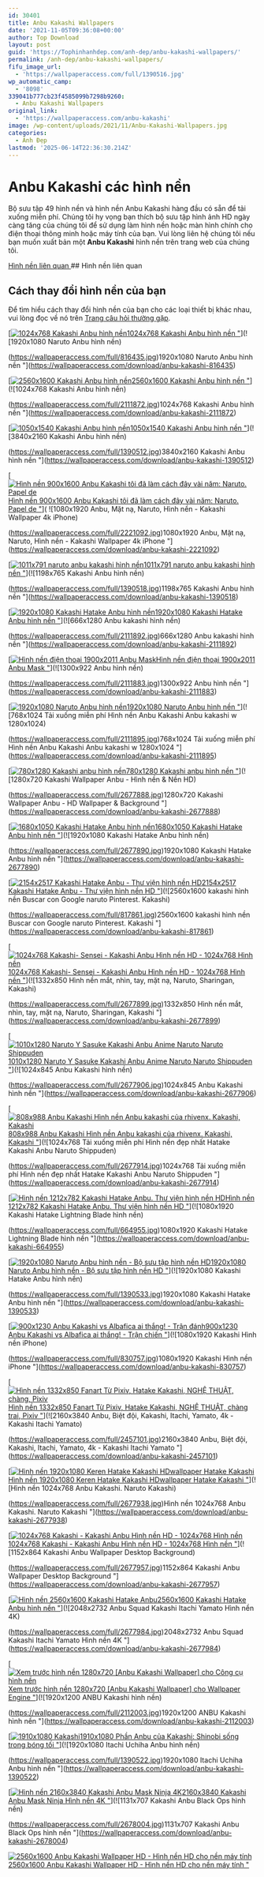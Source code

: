 ```yaml
---
id: 30401
title: Anbu Kakashi Wallpapers
date: '2021-11-05T09:36:08+00:00'
author: Top Download
layout: post
guid: 'https://Tophinhanhdep.com/anh-dep/anbu-kakashi-wallpapers/'
permalink: /anh-dep/anbu-kakashi-wallpapers/
fifu_image_url:
  - 'https://wallpaperaccess.com/full/1390516.jpg'
wp_automatic_camp:
  - '8098'
339041b777cb23f4585099b7298b9260:
  - Anbu Kakashi Wallpapers
original_link:
  - 'https://wallpaperaccess.com/anbu-kakashi'
image: /wp-content/uploads/2021/11/Anbu-Kakashi-Wallpapers.jpg
categories:
  - Ảnh Đẹp
lastmod: '2025-06-14T22:36:30.214Z'
---
```

# Anbu Kakashi các hình nền

Bộ sưu tập 49 hình nền và hình nền Anbu Kakashi hàng đầu có sẵn để tải xuống miễn phí. Chúng tôi hy vọng bạn thích bộ sưu tập hình ảnh HD ngày càng tăng của chúng tôi để sử dụng làm hình nền hoặc màn hình chính cho điện thoại thông minh hoặc máy tính của bạn. Vui lòng liên hệ chúng tôi nếu bạn muốn xuất bản một **Anbu Kakashi** hình nền trên trang web của chúng tôi.

[Hình nền liên quan ](#related) ## Hình nền liên quan

## Cách thay đổi hình nền của bạn

Để tìm hiểu cách thay đổi hình nền của bạn cho các loại thiết bị khác nhau, vui lòng đọc về nó trên [Trang câu hỏi thường gặp](https://tophinhanhdep.com/faq/).

  
[[![1024x768 Kakashi Anbu hình nền](https://wallpaperaccess.com/full/1390516.jpg)1024x768 Kakashi Anbu hình nền "](https://wallpaperaccess.com/download/anbu-kakashi-1390516)](![1920x1080 Naruto Anbu hình nền)

(https://wallpaperaccess.com/full/816435.jpg)1920x1080 Naruto Anbu hình nền "](https://wallpaperaccess.com/download/anbu-kakashi-816435)

[[![2560x1600 Kakashi Anbu hình nền](https://wallpaperaccess.com/full/1749172.jpg)2560x1600 Kakashi Anbu hình nền "](https://wallpaperaccess.com/download/anbu-kakashi-1749172)](![1024x768 Kakashi Anbu hình nền)

(https://wallpaperaccess.com/full/2111872.jpg)1024x768 Kakashi Anbu hình nền "](https://wallpaperaccess.com/download/anbu-kakashi-2111872)

[[![1050x1540 Kakashi Anbu hình nền](https://wallpaperaccess.com/full/2111879.jpg)1050x1540 Kakashi Anbu hình nền "](https://wallpaperaccess.com/download/anbu-kakashi-2111879)](![3840x2160 Kakashi Anbu hình nền)

(https://wallpaperaccess.com/full/1390512.jpg)3840x2160 Kakashi Anbu hình nền "](https://wallpaperaccess.com/download/anbu-kakashi-1390512)

[[![Hình nền 900x1600 Anbu Kakashi tôi đã làm cách đây vài năm: Naruto.  Papel de](https://wallpaperaccess.com/full/2677872.jpg)Hình nền 900x1600 Anbu Kakashi tôi đã làm cách đây vài năm: Naruto. Papel de "](https://wallpaperaccess.com/download/anbu-kakashi-2677872)]( ![1080x1920 Anbu, Mặt nạ, Naruto, Hình nền - Kakashi Wallpaper 4k iPhone)

(https://wallpaperaccess.com/full/2221092.jpg)1080x1920 Anbu, Mặt nạ, Naruto, Hình nền - Kakashi Wallpaper 4k iPhone "](https://wallpaperaccess.com/download/anbu-kakashi-2221092)

[[![1011x791 naruto anbu kakashi hình nền](https://wallpaperaccess.com/full/2593304.jpg)1011x791 naruto anbu kakashi hình nền "](https://wallpaperaccess.com/download/anbu-kakashi-2593304)](![1198x765 Kakashi Anbu hình nền)

(https://wallpaperaccess.com/full/1390518.jpg)1198x765 Kakashi Anbu hình nền "](https://wallpaperaccess.com/download/anbu-kakashi-1390518)

[[![1920x1080 Kakashi Hatake Anbu hình nền](https://wallpaperaccess.com/full/2677879.jpg)1920x1080 Kakashi Hatake Anbu hình nền "](https://wallpaperaccess.com/download/anbu-kakashi-2677879)](![666x1280 Anbu kakashi hình nền)

(https://wallpaperaccess.com/full/2111892.jpg)666x1280 Anbu kakashi hình nền "](https://wallpaperaccess.com/download/anbu-kakashi-2111892)

[[![Hình nền điện thoại 1900x2011 Anbu Mask](https://wallpaperaccess.com/full/2677883.jpg)Hình nền điện thoại 1900x2011 Anbu Mask "](https://wallpaperaccess.com/download/anbu-kakashi-2677883)](![1300x922 Anbu hình nền)

(https://wallpaperaccess.com/full/2111883.jpg)1300x922 Anbu hình nền "](https://wallpaperaccess.com/download/anbu-kakashi-2111883)

[[![1920x1080 Naruto Anbu hình nền](https://wallpaperaccess.com/full/1390513.png)1920x1080 Naruto Anbu hình nền "](https://wallpaperaccess.com/download/anbu-kakashi-1390513)](![768x1024 Tải xuống miễn phí Hình nền Anbu Kakashi Anbu kakashi w 1280x1024)

(https://wallpaperaccess.com/full/2111895.jpg)768x1024 Tải xuống miễn phí Hình nền Anbu Kakashi Anbu kakashi w 1280x1024 "](https://wallpaperaccess.com/download/anbu-kakashi-2111895)

[[![780x1280 Kakashi anbu hình nền](https://wallpaperaccess.com/full/2111886.jpg)780x1280 Kakashi anbu hình nền "](https://wallpaperaccess.com/download/anbu-kakashi-2111886)](![1280x720 Kakashi Wallpaper Anbu - Hình nền & Nền HD)

(https://wallpaperaccess.com/full/2677888.jpg)1280x720 Kakashi Wallpaper Anbu - HD Wallpaper &amp; Background "](https://wallpaperaccess.com/download/anbu-kakashi-2677888)

[[![1680x1050 Kakashi Hatake Anbu hình nền](https://wallpaperaccess.com/full/2111885.jpg)1680x1050 Kakashi Hatake Anbu hình nền "](https://wallpaperaccess.com/download/anbu-kakashi-2111885)](![1920x1080 Kakashi Hatake Anbu hình nền)

(https://wallpaperaccess.com/full/2677890.jpg)1920x1080 Kakashi Hatake Anbu hình nền "](https://wallpaperaccess.com/download/anbu-kakashi-2677890)

[[![2154x2517 Kakashi Hatake Anbu - Thư viện hình nền HD](https://wallpaperaccess.com/full/2111965.jpg)2154x2517 Kakashi Hatake Anbu - Thư viện hình nền HD "](https://wallpaperaccess.com/download/anbu-kakashi-2111965)](![2560x1600 kakashi hình nền Buscar con Google naruto Pinterest.  Kakashi)

(https://wallpaperaccess.com/full/817861.jpg)2560x1600 kakashi hình nền Buscar con Google naruto Pinterest. Kakashi "](https://wallpaperaccess.com/download/anbu-kakashi-817861)

[[![1024x768 Kakashi- Sensei - Kakashi Anbu Hình nền HD - 1024x768 Hình nền](https://wallpaperaccess.com/full/2111958.jpg)1024x768 Kakashi- Sensei - Kakashi Anbu Hình nền HD - 1024x768 Hình nền "](https://wallpaperaccess.com/download/anbu-kakashi-2111958)](![1332x850 Hình nền mắt, nhìn, tay, mặt nạ, Naruto, Sharingan, Kakashi)

(https://wallpaperaccess.com/full/2677899.jpg)1332x850 Hình nền mắt, nhìn, tay, mặt nạ, Naruto, Sharingan, Kakashi "](https://wallpaperaccess.com/download/anbu-kakashi-2677899)

[[![1010x1280 Naruto Y Sasuke Kakashi Anbu Anime Naruto Naruto Shippuden](https://wallpaperaccess.com/full/1862054.jpg)1010x1280 Naruto Y Sasuke Kakashi Anbu Anime Naruto Naruto Shippuden "](https://wallpaperaccess.com/download/anbu-kakashi-1862054)](![1024x845 Anbu Kakashi hình nền)

(https://wallpaperaccess.com/full/2677906.jpg)1024x845 Anbu Kakashi hình nền "](https://wallpaperaccess.com/download/anbu-kakashi-2677906)

[[![808x988 Anbu Kakashi Hình nền Anbu kakashi của rhivenx.  Kakashi, Kakashi](https://wallpaperaccess.com/full/2111888.jpg)808x988 Anbu Kakashi Hình nền Anbu kakashi của rhivenx. Kakashi, Kakashi "](https://wallpaperaccess.com/download/anbu-kakashi-2111888)](![1024x768 Tải xuống miễn phí Hình nền đẹp nhất Hatake Kakashi Anbu Naruto Shippuden)

(https://wallpaperaccess.com/full/2677914.jpg)1024x768 Tải xuống miễn phí Hình nền đẹp nhất Hatake Kakashi Anbu Naruto Shippuden "](https://wallpaperaccess.com/download/anbu-kakashi-2677914)

[[![Hình nền 1212x782 Kakashi Hatake Anbu.  Thư viện hình nền HD](https://wallpaperaccess.com/full/1390547.jpg)Hình nền 1212x782 Kakashi Hatake Anbu. Thư viện hình nền HD "](https://wallpaperaccess.com/download/anbu-kakashi-1390547)](![1080x1920 Kakashi Hatake Lightning Blade hình nền)

(https://wallpaperaccess.com/full/664955.jpg)1080x1920 Kakashi Hatake Lightning Blade hình nền "](https://wallpaperaccess.com/download/anbu-kakashi-664955)

[[![1920x1080 Naruto Anbu hình nền - Bộ sưu tập hình nền HD](https://wallpaperaccess.com/full/2677929.jpg)1920x1080 Naruto Anbu hình nền - Bộ sưu tập hình nền HD "](https://wallpaperaccess.com/download/anbu-kakashi-2677929)](![1920x1080 Kakashi Hatake Anbu hình nền)

(https://wallpaperaccess.com/full/1390533.jpg)1920x1080 Kakashi Hatake Anbu hình nền "](https://wallpaperaccess.com/download/anbu-kakashi-1390533)

[[![900x1230 Anbu Kakashi vs Albafica ai thắng!  - Trận đánh](https://wallpaperaccess.com/full/2112005.png)900x1230 Anbu Kakashi vs Albafica ai thắng! - Trận chiến "](https://wallpaperaccess.com/download/anbu-kakashi-2112005)](![1080x1920 Kakashi Hình nền iPhone)

(https://wallpaperaccess.com/full/830757.jpg)1080x1920 Kakashi Hình nền iPhone "](https://wallpaperaccess.com/download/anbu-kakashi-830757)

[[![Hình nền 1332x850 Fanart Từ Pixiv, Hatake Kakashi, NGHỆ THUẬT, chàng, Pixiv](https://wallpaperaccess.com/full/787712.jpg)Hình nền 1332x850 Fanart Từ Pixiv, Hatake Kakashi, NGHỆ THUẬT, chàng trai, Pixiv "](https://wallpaperaccess.com/download/anbu-kakashi-787712)](![2160x3840 Anbu, Biệt đội, Kakashi, Itachi, Yamato, 4k - Kakashi Itachi Yamato)

(https://wallpaperaccess.com/full/2457101.jpg)2160x3840 Anbu, Biệt đội, Kakashi, Itachi, Yamato, 4k - Kakashi Itachi Yamato "](https://wallpaperaccess.com/download/anbu-kakashi-2457101)

[[![Hình nền 1920x1080 Keren Hatake Kakashi HDwallpaper Hatake Kakashi](https://wallpaperaccess.com/full/2677936.jpg)Hình nền 1920x1080 Keren Hatake Kakashi HDwallpaper Hatake Kakashi "](https://wallpaperaccess.com/download/anbu-kakashi-2677936)](![Hình nền 1024x768 Anbu Kakashi.  Naruto Kakashi)

(https://wallpaperaccess.com/full/2677938.jpg)Hình nền 1024x768 Anbu Kakashi. Naruto Kakashi "](https://wallpaperaccess.com/download/anbu-kakashi-2677938)

[[![1024x768 Kakashi - Kakashi Anbu Hình nền HD - 1024x768 Hình nền](https://wallpaperaccess.com/full/2677952.jpg)1024x768 Kakashi - Kakashi Anbu Hình nền HD - 1024x768 Hình nền "](https://wallpaperaccess.com/download/anbu-kakashi-2677952)](![1152x864 Kakashi Anbu Wallpaper Desktop Background)

(https://wallpaperaccess.com/full/2677957.jpg)1152x864 Kakashi Anbu Wallpaper Desktop Background "](https://wallpaperaccess.com/download/anbu-kakashi-2677957)

[[![Hình nền 2560x1600 Kakashi Hatake Anbu](https://wallpaperaccess.com/full/2677982.jpg)2560x1600 Kakashi Hatake Anbu hình nền "](https://wallpaperaccess.com/download/anbu-kakashi-2677982)](![2048x2732 Anbu Squad Kakashi Itachi Yamato Hình nền 4K)

(https://wallpaperaccess.com/full/2677984.jpg)2048x2732 Anbu Squad Kakashi Itachi Yamato Hình nền 4K "](https://wallpaperaccess.com/download/anbu-kakashi-2677984)

[[![Xem trước hình nền 1280x720 [Anbu Kakashi Wallpaper] cho Công cụ hình nền](https://wallpaperaccess.com/full/2677999.jpg)Xem trước hình nền 1280x720 \[Anbu Kakashi Wallpaper\] cho Wallpaper Engine "](https://wallpaperaccess.com/download/anbu-kakashi-2677999)](![1920x1200 ANBU Kakashi hình nền)

(https://wallpaperaccess.com/full/2112003.jpg)1920x1200 ANBU Kakashi hình nền "](https://wallpaperaccess.com/download/anbu-kakashi-2112003)

[[![1910x1080 Kakashi](https://wallpaperaccess.com/full/1346897.png)1910x1080 Phần Anbu của Kakashi: Shinobi sống trong bóng tối "](https://wallpaperaccess.com/download/anbu-kakashi-1346897)](![1920x1080 Itachi Uchiha Anbu hình nền)

(https://wallpaperaccess.com/full/1390522.jpg)1920x1080 Itachi Uchiha Anbu hình nền "](https://wallpaperaccess.com/download/anbu-kakashi-1390522)

[[![Hình nền 2160x3840 Kakashi Anbu Mask Ninja 4K](https://wallpaperaccess.com/full/2678002.jpg)2160x3840 Kakashi Anbu Mask Ninja Hình nền 4K "](https://wallpaperaccess.com/download/anbu-kakashi-2678002)](![1131x707 Kakashi Anbu Black Ops hình nền)

(https://wallpaperaccess.com/full/2678004.jpg)1131x707 Kakashi Anbu Black Ops hình nền "](https://wallpaperaccess.com/download/anbu-kakashi-2678004)

[![2560x1600 Anbu Kakashi Wallpaper HD - Hình nền HD cho nền máy tính](https://wallpaperaccess.com/full/2678005.jpg)2560x1600 Anbu Kakashi Wallpaper HD - Hình nền HD cho nền máy tính "](https://wallpaperaccess.com/download/anbu-kakashi-2678005)
